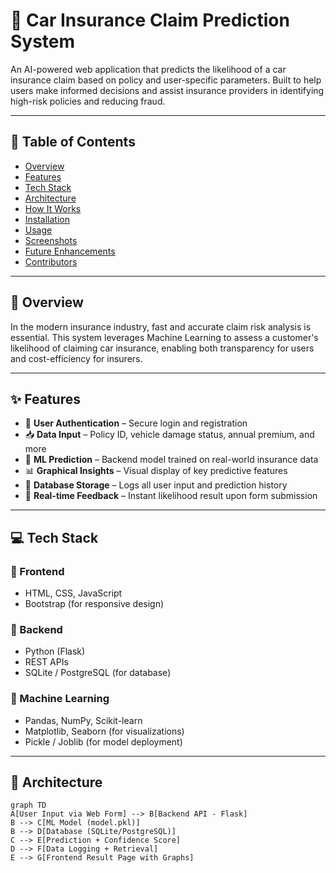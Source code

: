# 🚗 Car Insurance Claim Prediction System

An AI-powered web application that predicts the likelihood of a car insurance claim based on policy and user-specific parameters. Built to help users make informed decisions and assist insurance providers in identifying high-risk policies and reducing fraud.

---

## 📌 Table of Contents

- [Overview](#overview)
- [Features](#features)
- [Tech Stack](#tech-stack)
- [Architecture](#architecture)
- [How It Works](#how-it-works)
- [Installation](#installation)
- [Usage](#usage)
- [Screenshots](#screenshots)
- [Future Enhancements](#future-enhancements)
- [Contributors](#contributors)

---

## 🧠 Overview

In the modern insurance industry, fast and accurate claim risk analysis is essential. This system leverages Machine Learning to assess a customer's likelihood of claiming car insurance, enabling both transparency for users and cost-efficiency for insurers.

---

## ✨ Features

- 🔐 **User Authentication** – Secure login and registration
- 📥 **Data Input** – Policy ID, vehicle damage status, annual premium, and more
- 🧠 **ML Prediction** – Backend model trained on real-world insurance data
- 📊 **Graphical Insights** – Visual display of key predictive features
- 💾 **Database Storage** – Logs all user input and prediction history
- 🔁 **Real-time Feedback** – Instant likelihood result upon form submission

---

## 💻 Tech Stack

### 🔹 Frontend
- HTML, CSS, JavaScript
- Bootstrap (for responsive design)

### 🔹 Backend
- Python (Flask)
- REST APIs
- SQLite / PostgreSQL (for database)

### 🔹 Machine Learning
- Pandas, NumPy, Scikit-learn
- Matplotlib, Seaborn (for visualizations)
- Pickle / Joblib (for model deployment)

---

## 🧱 Architecture

```mermaid
graph TD
A[User Input via Web Form] --> B[Backend API - Flask]
B --> C[ML Model (model.pkl)]
B --> D[Database (SQLite/PostgreSQL)]
C --> E[Prediction + Confidence Score]
D --> F[Data Logging + Retrieval]
E --> G[Frontend Result Page with Graphs]

